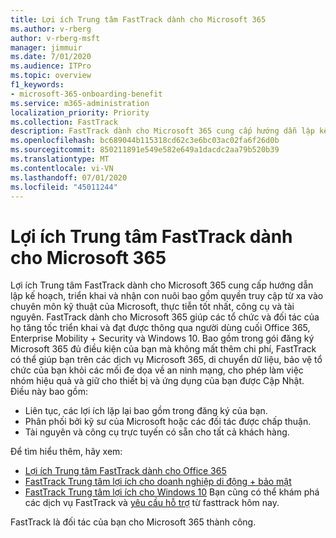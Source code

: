 ```yaml
---
title: Lợi ích Trung tâm FastTrack dành cho Microsoft 365
ms.author: v-rberg
author: v-rberg-msft
manager: jimmuir
ms.date: 7/01/2020
ms.audience: ITPro
ms.topic: overview
f1_keywords:
- microsoft-365-onboarding-benefit
ms.service: m365-administration
localization_priority: Priority
ms.collection: FastTrack
description: FastTrack dành cho Microsoft 365 cung cấp hướng dẫn lập kế hoạch, triển khai và nhận con nuôi bao gồm cả truy cập từ xa vào chuyên môn kỹ thuật của Microsoft, thực tiễn tốt nhất, công cụ và tài nguyên. FastTrack dành cho Microsoft 365 giúp các tổ chức và đối tác của họ đẩy nhanh triển khai và nhận được thông qua người dùng cuối Office 365, Windows 10 và Enterprise Mobility + Security.
ms.openlocfilehash: bc689044b115318cd62c3e6bc03ac02fa6f26d0b
ms.sourcegitcommit: 850211891e549e582e649a1dacdc2aa79b520b39
ms.translationtype: MT
ms.contentlocale: vi-VN
ms.lasthandoff: 07/01/2020
ms.locfileid: "45011244"
---
```

# <a name="fasttrack-center-benefit-for-microsoft-365"></a>Lợi ích Trung tâm FastTrack dành cho Microsoft 365

Lợi ích Trung tâm FastTrack dành cho Microsoft 365 cung cấp hướng dẫn lập kế hoạch, triển khai và nhận con nuôi bao gồm quyền truy cập từ xa vào chuyên môn kỹ thuật của Microsoft, thực tiễn tốt nhất, công cụ và tài nguyên. FastTrack dành cho Microsoft 365 giúp các tổ chức và đối tác của họ tăng tốc triển khai và đạt được thông qua người dùng cuối Office 365, Enterprise Mobility + Security và Windows 10. Bao gồm trong gói đăng ký Microsoft 365 đủ điều kiện của bạn mà không mất thêm chi phí, FastTrack có thể giúp bạn trên các dịch vụ Microsoft 365, di chuyển dữ liệu, bảo vệ tổ chức của bạn khỏi các mối đe dọa về an ninh mạng, cho phép làm việc nhóm hiệu quả và giữ cho thiết bị và ứng dụng của bạn được Cập Nhật. Điều này bao gồm:

- Liên tục, các lợi ích lặp lại bao gồm trong đăng ký của bạn.
- Phân phối bởi kỹ sư của Microsoft hoặc các đối tác được chấp thuận.
- Tài nguyên và công cụ trực tuyến có sẵn cho tất cả khách hàng.
  
Để tìm hiểu thêm, hãy xem:

- [Lợi ích Trung tâm FastTrack dành cho Office 365](O365-fasttrack-benefit-for-office-365.md) 
- [FastTrack Trung tâm lợi ích cho doanh nghiệp di động + bảo mật](EMS-fasttrack-benefit-for-EMS.md)
- [FastTrack Trung tâm lợi ích cho Windows 10](Win-10-fasttrack-benefit-for-Windows-10.md) Bạn cũng có thể khám phá các dịch vụ FastTrack và [yêu cầu hỗ trợ](https://go.microsoft.com/fwlink/p/?LinkId=2003903) từ fasttrack hôm nay.

FastTrack là đối tác của bạn cho Microsoft 365 thành công.
  